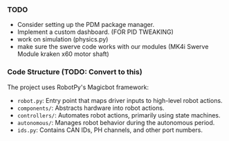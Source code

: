 ### TODO

- Consider setting up the PDM package manager.
- Implement a custom dashboard. (FOR PID TWEAKING)
- work on simulation (physics.py)
- make sure the swerve code works with our modules (MK4i Swerve Module kraken x60 motor shaft)

### Code Structure (TODO: Convert to this)

The project uses RobotPy's Magicbot framework:

- `robot.py`: Entry point that maps driver inputs to high-level robot actions.
- `components/`: Abstracts hardware into robot actions.
- `controllers/`: Automates robot actions, primarily using state machines.
- `autonomous/`: Manages robot behavior during the autonomous period.
- `ids.py`: Contains CAN IDs, PH channels, and other port numbers.
